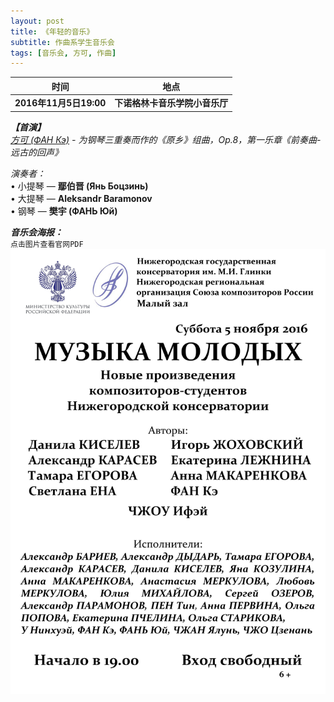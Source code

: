 ```yaml
---
layout: post
title: 《年轻的音乐》
subtitle: 作曲系学生音乐会
tags: [音乐会, 方可, 作曲]
---
```


|时间|地点|
|:---:|:---:|
|**2016年11月5日19:00**|**下诺格林卡音乐学院小音乐厅**|

***【首演】***<br>
*[方可 (ФАН Кэ)](https://fangkebxt.wordpress.com/) - 为钢琴三重奏而作的《原乡》组曲，Op.8，第一乐章《前奏曲-远古的回声》*

*演奏者：*
<br>• 小提琴 — **鄢伯晋 (Янь Боцзинь)**
<br>• 大提琴 — **Aleksandr Baramonov**
<br>• 钢琴 — **樊宇 (ФАНЬ Юй)**

***音乐会海报：***<br>
`点击图片查看官网PDF`
[![5.11.16_muz_molodikh.pdf](/img/post/2016.11.05.jpg)](http://nnovcons.ru/images/Afishi/2016Nov/5.11.16_muz_molodikh.pdf)